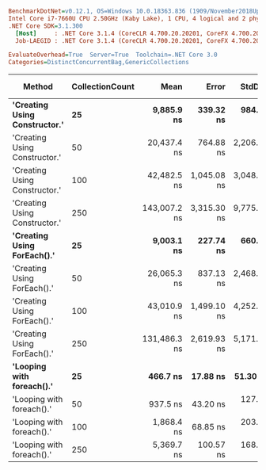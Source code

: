 ``` ini

BenchmarkDotNet=v0.12.1, OS=Windows 10.0.18363.836 (1909/November2018Update/19H2)
Intel Core i7-7660U CPU 2.50GHz (Kaby Lake), 1 CPU, 4 logical and 2 physical cores
.NET Core SDK=3.1.300
  [Host]     : .NET Core 3.1.4 (CoreCLR 4.700.20.20201, CoreFX 4.700.20.22101), X64 RyuJIT
  Job-LAEGID : .NET Core 3.1.4 (CoreCLR 4.700.20.20201, CoreFX 4.700.20.22101), X64 RyuJIT

EvaluateOverhead=True  Server=True  Toolchain=.NET Core 3.0  
Categories=DistinctConcurrentBag,GenericCollections  

```
|                        Method | CollectionCount |         Mean |       Error |      StdDev |       Median |  Gen 0 | Gen 1 | Gen 2 | Allocated |
|------------------------------ |---------------- |-------------:|------------:|------------:|-------------:|-------:|------:|------:|----------:|
| **&#39;Creating Using Constructor.&#39;** |              **25** |   **9,885.9 ns** |   **339.32 ns** |   **984.43 ns** |   **9,623.0 ns** |      **-** |     **-** |     **-** |    **2192 B** |
| &#39;Creating Using Constructor.&#39; |              50 |  20,437.4 ns |   764.88 ns | 2,206.84 ns |  20,555.1 ns | 0.0305 |     - |     - |    4408 B |
| &#39;Creating Using Constructor.&#39; |             100 |  42,482.5 ns | 1,045.08 ns | 3,048.55 ns |  42,061.9 ns | 0.0610 |     - |     - |    9064 B |
| &#39;Creating Using Constructor.&#39; |             250 | 143,007.2 ns | 3,315.30 ns | 9,775.25 ns | 143,595.5 ns | 0.2441 |     - |     - |   19288 B |
|   **&#39;Creating Using ForEach().&#39;** |              **25** |   **9,003.1 ns** |   **227.74 ns** |   **660.72 ns** |   **8,925.1 ns** |      **-** |     **-** |     **-** |    **1960 B** |
|   &#39;Creating Using ForEach().&#39; |              50 |  26,065.3 ns |   837.13 ns | 2,468.31 ns |  26,460.5 ns |      - |     - |     - |    3976 B |
|   &#39;Creating Using ForEach().&#39; |             100 |  43,010.9 ns | 1,499.10 ns | 4,252.69 ns |  42,548.4 ns | 0.0610 |     - |     - |    8232 B |
|   &#39;Creating Using ForEach().&#39; |             250 | 131,486.3 ns | 2,619.93 ns | 5,171.49 ns | 131,360.2 ns | 0.2441 |     - |     - |   17256 B |
|     **&#39;Looping with foreach().&#39;** |              **25** |     **466.7 ns** |    **17.88 ns** |    **51.30 ns** |     **451.1 ns** | **0.0277** |     **-** |     **-** |     **264 B** |
|     &#39;Looping with foreach().&#39; |              50 |     937.5 ns |    43.20 ns |   127.38 ns |     921.3 ns | 0.0496 |     - |     - |     464 B |
|     &#39;Looping with foreach().&#39; |             100 |   1,868.4 ns |    68.85 ns |   203.00 ns |   1,855.7 ns | 0.0916 |     - |     - |     864 B |
|     &#39;Looping with foreach().&#39; |             250 |   5,369.7 ns |   100.57 ns |   168.04 ns |   5,386.3 ns | 0.2136 |     - |     - |    2064 B |
